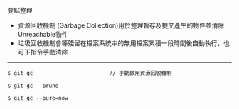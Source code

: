 要點整理
- 資源回收機制 (Garbage Collection)用於整理暫存及提交產生的物件並清除Unreachable物件
- 垃圾回收機制會等殘留在檔案系統中的無用檔案累積一段時間後自動執行，也可下指令手動清除

---

```
$ git gc						// 手動啟用資源回收機制
```

```
$ git gc --prune
```

```
$ git gc --pure=now
```